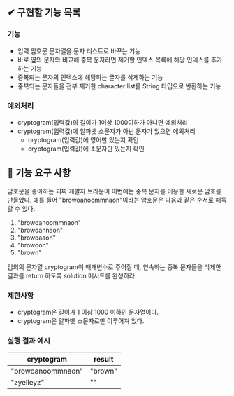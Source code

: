 ## ✔ 구현할 기능 목록

### 기능
- 입력 암호문 문자열을 문자 리스트로 바꾸는 기능
- 바로 옆의 문자와 비교해 중복 문자라면 제거할 인덱스 목록에 해당 인덱스를 추가하는 기능
- 중복되는 문자의 인덱스에 해당하는 글자를 삭제하는 기능
- 중복되는 문자들을 전부 제거한 character list를 String 타입으로 반환하는 기능


### 예외처리
- cryptogram(입력값)의 길이가 1이상 1000이하가 아니면 예외처리
- cryptogram(입력값)에 알파벳 소문자가 아닌 문자가 있으면 예외처리
  - cryptogram(입력값)에 영어만 있는지 확인
  - cryptogram(입력값)에 소문자만 있는지 확인


## 🚀 기능 요구 사항

암호문을 좋아하는 괴짜 개발자 브라운이 이번에는 중복 문자를 이용한 새로운 암호를 만들었다. 예를 들어 "browoanoommnaon"이라는 암호문은 다음과 같은 순서로 해독할 수 있다.

1. "browoanoommnaon"
2. "browoannaon"
3. "browoaaon"
4. "browoon"
5. "brown"

임의의 문자열 cryptogram이 매개변수로 주어질 때, 연속하는 중복 문자들을 삭제한 결과를 return 하도록 solution 메서드를 완성하라.

### 제한사항

- cryptogram은 길이가 1 이상 1000 이하인 문자열이다.
- cryptogram은 알파벳 소문자로만 이루어져 있다.

### 실행 결과 예시

| cryptogram | result |
| --- | --- |
| "browoanoommnaon" | "brown" |
| "zyelleyz" | "" |
